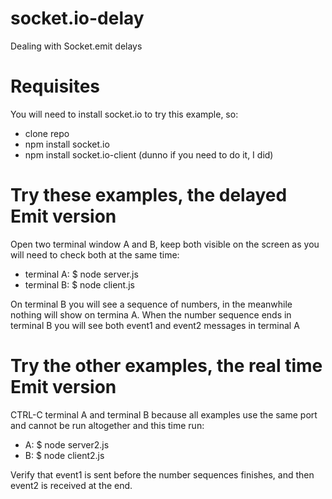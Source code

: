# socket.io-delay
Dealing with Socket.emit delays

# Requisites

You will need to install socket.io to try this example, so:
- clone repo
- npm install socket.io
- npm install socket.io-client (dunno if you need to do it, I did)

# Try these examples, the delayed Emit version
Open two terminal window A and B, keep both visible on the screen as you will need to check both at the same time:
- terminal A: $ node server.js
- terminal B: $ node client.js

On terminal B you will see a sequence of numbers, in the meanwhile nothing will show on termina A. When the number sequence ends in terminal B you will see both event1 and event2 messages in terminal A

# Try the other examples, the real time Emit version
CTRL-C terminal A and terminal B because all examples use the same port and cannot be run altogether and this time run:
- A: $ node server2.js
- B: $ node client2.js

Verify that event1 is sent before the number sequences finishes, and then event2 is received at the end.
